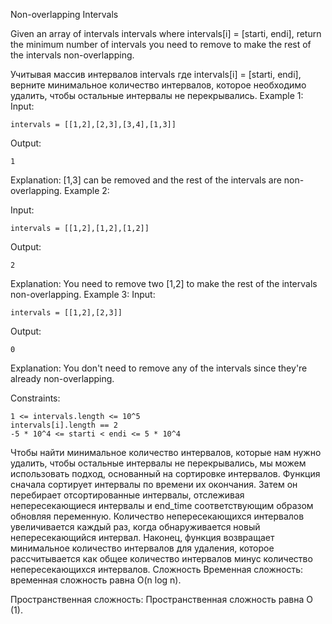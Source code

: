<p>
Non-overlapping Intervals
</p>

Given an array of intervals intervals where intervals[i] = [starti, endi], return the minimum number of intervals you need to remove to make the rest of the intervals non-overlapping.

Учитывая массив интервалов intervals где intervals[i] = [starti, endi], верните минимальное количество интервалов, которое необходимо удалить, чтобы остальные интервалы не перекрывались.
Example 1:
Input: 
```
intervals = [[1,2],[2,3],[3,4],[1,3]]
```
Output:
```
1
```
Explanation: [1,3] can be removed and the rest of the intervals are non-overlapping.
Example 2:

Input:
```
intervals = [[1,2],[1,2],[1,2]]
```
Output:
```
2
```
Explanation: You need to remove two [1,2] to make the rest of the intervals non-overlapping.
Example 3:
Input: 
```
intervals = [[1,2],[2,3]]
```
Output:
```
0
```
Explanation: You don't need to remove any of the intervals since they're already non-overlapping.
 
Constraints:
```
1 <= intervals.length <= 10^5
intervals[i].length == 2
-5 * 10^4 <= starti < endi <= 5 * 10^4
```


Чтобы найти минимальное количество интервалов, которые нам нужно удалить, чтобы остальные интервалы не перекрывались, мы можем использовать подход, основанный на сортировке интервалов.
Функция сначала сортирует интервалы по времени их окончания. Затем он перебирает отсортированные интервалы, отслеживая непересекающиеся интервалы и end_time соответствующим образом обновляя переменную. Количество непересекающихся интервалов увеличивается каждый раз, когда обнаруживается новый непересекающийся интервал. Наконец, функция возвращает минимальное количество интервалов для удаления, которое рассчитывается как общее количество интервалов минус количество непересекающихся интервалов.
Сложность
Временная сложность:
временная сложность равна O(n log n).

Пространственная сложность:
Пространственная сложность равна O (1).
</p>
